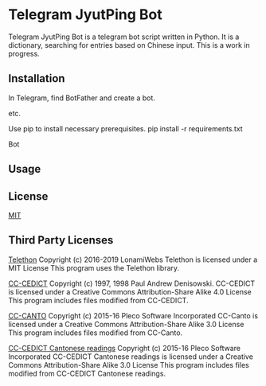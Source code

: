 # Telegram JyutPing Bot

Telegram JyutPing Bot is a telegram bot script written in Python. It is a dictionary, searching for entries based on Chinese input. This is a work in progress.

## Installation

In Telegram, find BotFather and create a bot.

etc.

Use pip to install necessary prerequisites.
pip install -r requirements.txt

Bot


## Usage


## License
[MIT](https://choosealicense.com/licenses/mit/)

## Third Party Licenses
[Telethon](https://docs.telethon.dev/en/latest/#)
Copyright (c) 2016-2019 LonamiWebs
Telethon is licensed under a MIT License
This program uses the Telethon library.

[CC-CEDICT](https://cc-cedict.org/editor/editor.php?handler=Main)
Copyright (c) 1997, 1998 Paul Andrew Denisowski.
CC-CEDICT is licensed under a Creative Commons Attribution-Share Alike 4.0 License
This program includes files modified from CC-CEDICT.

[CC-CANTO](https://cantonese.org/)
Copyright (c) 2015-16 Pleco Software Incorporated
CC-Canto is licensed under a Creative Commons Attribution-Share Alike 3.0 License
This program includes files modified from CC-Canto.

[CC-CEDICT Cantonese readings](https://cantonese.org/)
Copyright (c) 2015-16 Pleco Software Incorporated
CC-CEDICT Cantonese readings is licensed under a Creative Commons Attribution-Share Alike 3.0 License
This program includes files modified from CC-CEDICT Cantonese readings.